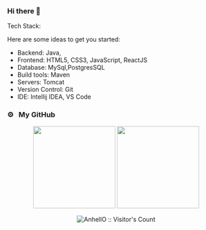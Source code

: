 ### Hi there 👋

<!--
**NikitaPeshko/NikitaPeshko** is a ✨ _special_ ✨ repository because its `README.md` (this file) appears on your GitHub profile.

Here are some ideas to get you started:

- 🔭 I’m currently working on ...
- 🌱 I’m currently learning ...
- 👯 I’m looking to collaborate on ...
- 🤔 I’m looking for help with ...
- 💬 Ask me about ...
- 📫 How to reach me: ...
- 😄 Pronouns: ...
- ⚡ Fun fact: ...
-->
Tech Stack:

Here are some ideas to get you started:
- Backend: Java, 
- Frontend: HTML5, CSS3, JavaScript, ReactJS
- Database: MySql,PostgresSQL
- Build tools: Maven
- Servers: Tomcat
- Version Control: Git
- IDE: Intellij IDEA, VS Code


### ⚙️ &nbsp; My GitHub
<p align="center">
<img height="190em" src="https://github-readme-stats-eight-theta.vercel.app/api?username=NikitaPeshko&show_icons=true&theme=algolia&include_all_commits=true&count_private=true"/>
<img height="190em" src="https://github-readme-stats.vercel.app/api/top-langs/?username=NikitaPeshko&layout=compact&langs_count=8&theme=algolia&hide=php,html"/>
 </p>
 
 
 <p align="center"><img src="https://profile-counter.glitch.me/%7BNikitaPeshko%7D/count.svg" alt="AnhellO :: Visitor's Count" /></p>


